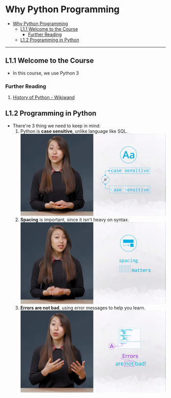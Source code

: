 # Why Python Programming

- [Why Python Programming](#why-python-programming)
  - [L1.1 Welcome to the Course](#l11-welcome-to-the-course)
    - [Further Reading](#further-reading)
  - [L1.2 Programming in Python](#l12-programming-in-python)

---

## L1.1 Welcome to the Course

- In this course, we use Python 3

### Further Reading

1. [History of Python - Wikiwand](https://www.wikiwand.com/en/History_of_Python)

## L1.2 Programming in Python

- There're 3 thing we need to keep in mind:
  1. Python is **case sensitive**, unlike language like SQL.![case sensitive](img/L1&#32;03&#32;Programming&#32;In&#32;Python&#32;V4&#32;0-14&#32;screenshot.png)
  2. **Spacing** is important, since it isn't heavy on syntax.![spacing](img/L1&#32;03&#32;Programming&#32;In&#32;Python&#32;V4&#32;0-22&#32;screenshot.png)
  3. **Errors are not bad**, using error messages to help you learn.![errors are not bad](img/L1&#32;03&#32;Programming&#32;In&#32;Python&#32;V4&#32;0-48&#32;screenshot.png)